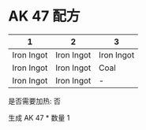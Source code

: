 # AK 47 配方

|1|2|3|
|----|-----|-----|
|Iron Ingot|Iron Ingot|Iron Ingot|
|Iron Ingot|Iron Ingot|Coal|
|Iron Ingot|Iron Ingot|-|

是否需要加热: 否

生成 AK 47 \* 数量 1

